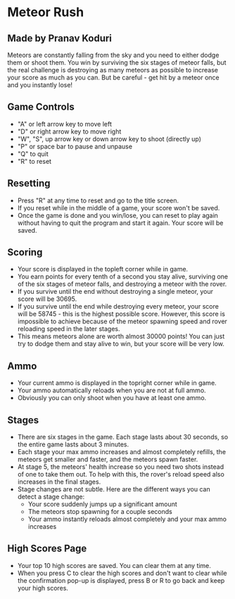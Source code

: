 # Meteor Rush
## Made by Pranav Koduri

Meteors are constantly falling from the sky and you need to either dodge them or shoot them. You win by surviving the six stages of meteor falls, but the real challenge is destroying as many meteors as possible to increase your score as much as you can. But be careful - get hit by a meteor once and you instantly lose!

## Game Controls
- "A" or left arrow key to move left
- "D" or right arrow key to move right
- "W", "S", up arrow key or down arrow key to shoot (directly up)
- "P" or space bar to pause and unpause
- "Q" to quit
- "R" to reset

## Resetting
- Press "R" at any time to reset and go to the title screen.
- If you reset while in the middle of a game, your score won't be saved.
- Once the game is done and you win/lose, you can reset to play again without having to quit the program and start it again. Your score will be saved.

## Scoring
- Your score is displayed in the topleft corner while in game.
- You earn points for every tenth of a second you stay alive, surviving one of the six stages of meteor falls, and destroying a meteor with the rover.
- If you survive until the end without destroying a single meteor, your score will be 30695.
- If you survive until the end while destroying every meteor, your score will be 58745 - this is the highest possible score. However, this score is impossible to achieve because of the meteor spawning speed and rover reloading speed in the later stages.
- This means meteors alone are worth almost 30000 points! You can just try to dodge them and stay alive to win, but your score will be very low.

## Ammo
- Your current ammo is displayed in the topright corner while in game.
- Your ammo automatically reloads when you are not at full ammo.
- Obviously you can only shoot when you have at least one ammo.

## Stages
- There are six stages in the game. Each stage lasts about 30 seconds, so the entire game lasts about 3 minutes.
- Each stage your max ammo increases and almost completely refills, the meteors get smaller and faster, and the meteors spawn faster.
- At stage 5, the meteors' health increase so you need two shots instead of one to take them out. To help with this, the rover's reload speed also increases in the final stages.
- Stage changes are not subtle. Here are the different ways you can detect a stage change:
  - Your score suddenly jumps up a significant amount
  - The meteors stop spawning for a couple seconds
  - Your ammo instantly reloads almost completely and your max ammo increases

## High Scores Page
- Your top 10 high scores are saved. You can clear them at any time.
- When you press C to clear the high scores and don't want to clear while the confirmation pop-up is displayed, press B or R to go back and keep your high scores.
